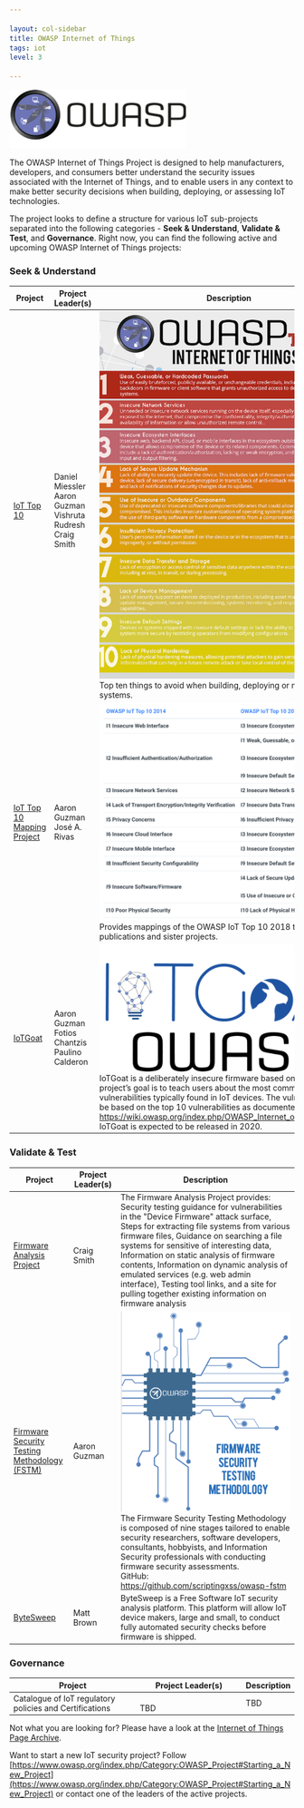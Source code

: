 ```yaml
---

layout: col-sidebar
title: OWASP Internet of Things
tags: iot
level: 3

---
```


![OWASP Internet of Things image](/assets/images/owasp_iotlogo.png)

The OWASP Internet of Things Project is designed to help manufacturers, developers, and consumers better understand the security issues associated with the Internet of Things, and to enable users in any context to make better security decisions when building, deploying, or assessing IoT technologies.

The project looks to define a structure for various IoT sub-projects separated into the following categories - **Seek & Understand**, **Validate & Test**, and **Governance**. Right now, you can find the following active and upcoming OWASP Internet of Things projects:

### Seek & Understand

| **Project** | **Project Leader(s)** | **Description** |
|---|---|---|
 <img width="270"/> [IoT Top 10 ](https://wiki.owasp.org/index.php/OWASP_Internet_of_Things_Project#tab=IoT_Top_10) | <img width="270"/> Daniel Miessler <br/> Aaron Guzman  <br/> Vishruta Rudresh <br/> Craig Smith | ![IoT Top 10 2018](/assets/images/OWASP-IoT-Top-10-2018-final.jpg) <br/> Top ten things to avoid when building, deploying or managing IoT systems.
 [IoT Top 10 Mapping Project](https://wiki.owasp.org/index.php/OWASP_Internet_of_Things_Project#tab=OWASP_IoT_Top_10_2018_Mapping_Project) | Aaron Guzman <br/> José A. Rivas | ![IoT Top 10 2018](/assets/images/20142018iotMapping.png) <br/> Provides mappings of the OWASP IoT Top 10 2018 to industry publications and sister projects.
 [IoTGoat](https://wiki.owasp.org/index.php/OWASP_Internet_of_Things_Project#tab=IoTGoat) | Aaron Guzman <br/> Fotios Chantzis <br/> Paulino Calderon | ![IoTGoat](/assets/images/blue-logo-text.png) <br/> IoTGoat is a deliberately insecure firmware based on OpenWrt. The project’s goal is to teach users about the most common vulnerabilities typically found in IoT devices. The vulnerabilities will be based on the top 10 vulnerabilities as documented by OWASP: https://wiki.owasp.org/index.php/OWASP_Internet_of_Things_Project. IoTGoat is expected to be released in 2020.

### Validate & Test

| **Project** | **Project Leader(s)** | **Description** |
|---|---|---|
<img width="270"/> [Firmware Analysis Project](https://wiki.owasp.org/index.php/OWASP_Internet_of_Things_Project#tab=Firmware_Analysis) | <img width="270"/> Craig Smith | The Firmware Analysis Project provides: Security testing guidance for vulnerabilities in the "Device Firmware" attack surface, Steps for extracting file systems from various firmware files, Guidance on searching a file systems for sensitive of interesting data, Information on static analysis of firmware contents, Information on dynamic analysis of emulated services (e.g. web admin interface), Testing tool links, and a site for pulling together existing information on firmware analysis
 [Firmware Security Testing Methodology (FSTM)](https://wiki.owasp.org/index.php/OWASP_Internet_of_Things_Project#tab=Firmware_Security_Testing_Methodology) | Aaron Guzman | ![FSTM](/assets/images/cover_ofstm.png) <br/> The Firmware Security Testing Methodology is composed of nine stages tailored to enable security researchers, software developers, consultants, hobbyists, and Information Security professionals with conducting firmware security assessments. <br/> GitHub: https://github.com/scriptingxss/owasp-fstm
 [ByteSweep](https://wiki.owasp.org/index.php/OWASP_Internet_of_Things_Project#tab=ByteSweep) | Matt Brown |  ByteSweep is a Free Software IoT security analysis platform. This platform will allow IoT device makers, large and small, to conduct fully automated security checks before firmware is shipped.

### Governance

| **Project** | **Project Leader(s)** | **Description** |
|---|---|---|
Catalogue of IoT regulatory policies and Certifications | <img width="270"/> TBD | TBD

Not what you are looking for? Please have a look at the [Internet of Things Page Archive](https://wiki.owasp.org/index.php/OWASP_Internet_of_Things_Project).

Want to start a new IoT security project? Follow [https://www.owasp.org/index.php/Category:OWASP_Project#Starting_a_New_Project](https://www.owasp.org/index.php/Category:OWASP_Project#Starting_a_New_Project) or contact one of the leaders of the active projects.
